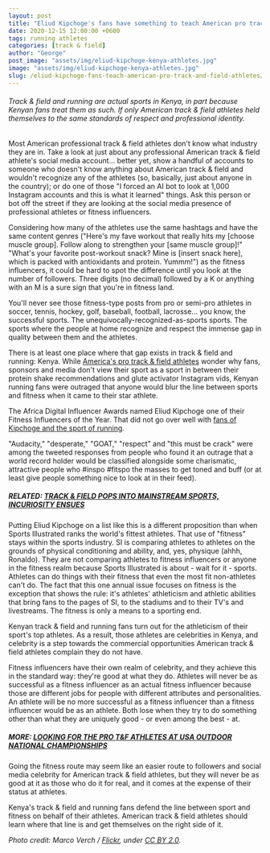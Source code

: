 ```yaml
---
layout: post
title: "Eliud Kipchoge's fans have something to teach American pro track & field athletes"
date: 2020-12-15 12:00:00 +0600
tags: running athletes
categories: [track & field]
author: "George"
post_image: "assets/img/eliud-kipchoge-kenya-athletes.jpg"
image: "assets/img/eliud-kipchoge-kenya-athletes.jpg"
slug: /eliud-kipchoge-fans-teach-american-pro-track-and-field-athletes/
---
```

<h6>Track & field and running are actual sports in Kenya, in part because Kenyan fans treat them as such. If only American track & field athletes held themselves to the same standards of respect and professional identity.</h6>

Most American professional track & field athletes don't know what industry they are in. Take a look at just about any professional American track & field athlete's social media account... better yet, show a handful of accounts to someone who doesn't know anything about American track & field and wouldn't recognize any of the athletes (so, basically, just about anyone in the country); or do one of those "I forced an AI bot to look at 1,000 Instagram accounts and this is what it learned" things. Ask this person or bot off the street if they are looking at the social media presence of professional athletes or fitness influencers. 

Considering how many of the athletes use the same hashtags and have the same content genres ("Here's my fave workout that really hits my [choose muscle group]. Follow along to strengthen your [same muscle group]!" "What's your favorite post-workout snack? Mine is [insert snack here], which is packed with antioxidants and protein. Yummm!") as the fitness influencers, it could be hard to spot the difference until you look at the number of followers. Three digits (no decimal) followed by a K or anything with an M is a sure sign that you're in fitness land. 

You'll never see those fitness-type posts from pro or semi-pro athletes in soccer, tennis, hockey, golf, baseball, football, lacrosse... you know, the successful sports. The unequivocally-recognized-as-sports sports. The sports where the people at home recognize and respect the immense gap in quality between them and the athletes. 

There is at least one place where that gap exists in track & field and running: Kenya. While [America's pro track & field athletes](https://nalathletics.com/blog/2020/08/02/finding-professional-track-and-field-athletes) wonder why fans, sponsors and media don't view their sport as a sport in between their protein shake recommendations and glute activator Instagram vids, Kenyan running fans were outraged that anyone would blur the line between sports and fitness when it came to their star athlete.

The Africa Digital Influencer Awards named Eliud Kipchoge one of their Fitness Influencers of the Year. That did not go over well with [fans of Kipchoge and the sport of running](https://www.tuko.co.ke/396251-eliud-kipchoge-kenyans-angered-marathon-world-record-holder-referred-fitness-influencer.html). 

"Audacity," "desperate," "GOAT," "respect" and "this must be crack" were among the tweeted responses from people who found it an outrage that a world record holder would be classified alongside some charismatic, attractive people who #inspo #fitspo the masses to get toned and buff (or at least give people something nice to look at in their feed). 

##### RELATED: [TRACK & FIELD POPS INTO MAINSTREAM SPORTS, INCURIOSITY ENSUES](https://nalathletics.com/blog/2020/10/23/track-and-field-mainstream-sports-incuriosity)

Putting Eliud Kipchoge on a list like this is a different proposition than when Sports Illustrated ranks the world's fittest athletes. That use of "fitness" stays within the sports industry. SI is comparing athletes to athletes on the grounds of physical conditioning and ability, and, yes, physique (ahhh, Ronaldo). They are not comparing athletes to fitness influencers or anyone in the fitness realm because Sports Illustrated is about - wait for it - sports. Athletes can do things with their fitness that even the most fit non-athletes can't do. The fact that this one annual issue focuses on fitness is the exception that shows the rule: it's athletes' athleticism and athletic abilities that bring fans to the pages of SI, to the stadiums and to their TV's and livestreams. The fitness is only a means to a sporting end.

Kenyan track & field and running fans turn out for the athleticism of their sport's top athletes. As a result, those athletes are celebrities in Kenya, and celebrity is a step towards the commercial opportunities American track & field athletes complain they do not have. 

Fitness influencers have their own realm of celebrity, and they achieve this in the standard way: they're good at what they do. Athletes will never be as successful as a fitness influencer as an actual fitness influencer because those are different jobs for people with different attributes and personalities. An athlete will be no more successful as a fitness influencer than a fitness influencer would be as an athlete. Both lose when they try to do something other than what they are uniquely good - or even among the best - at. 

##### MORE: [LOOKING FOR THE PRO T&F ATHLETES AT USA OUTDOOR NATIONAL CHAMPIONSHIPS](https://nalathletics.com/blog/2020/08/02/finding-professional-track-and-field-athletes)

Going the fitness route may seem like an easier route to followers and social media celebrity for American track & field athletes, but they will never be as good at it as those who do it for real, and it comes at the expense of their status at athletes.

Kenya's track & field and running fans defend the line between sport and fitness on behalf of their athletes. American track & field athletes should learn where that line is and get themselves on the right side of it.

<em>Photo credit: Marco Verch / [Flickr](https://flic.kr/p/23JrK8G), under [CC BY 2.0](https://creativecommons.org/licenses/by/2.0/).
